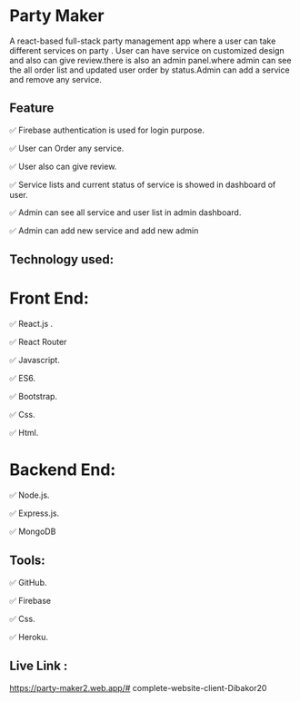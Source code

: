 # Party Maker

A react-based full-stack party management app where a user can take different services on party . User can have service on customized design and also can give review.there is also an admin
panel.where admin can see the all order list and updated user order by status.Admin can add a service and remove any service.

## Feature

✅ Firebase authentication is used for login purpose.

✅ User can Order any service.

✅ User also can give review.

✅ Service lists and current status of service is showed in dashboard of user.


✅ Admin can see all service and user list in admin dashboard.


✅ Admin can add new service and add new admin 

## Technology used:

# Front End:

✅ React.js .

✅ React Router

✅ Javascript.

✅ ES6.

✅ Bootstrap.

✅ Css.

✅ Html.

# Backend End:


✅ Node.js.

✅ Express.js.

✅ MongoDB

## Tools:

✅ GitHub.

✅ Firebase

✅ Css.

✅ Heroku.

## Live Link :

 https://party-maker2.web.app/# complete-website-client-Dibakor20
